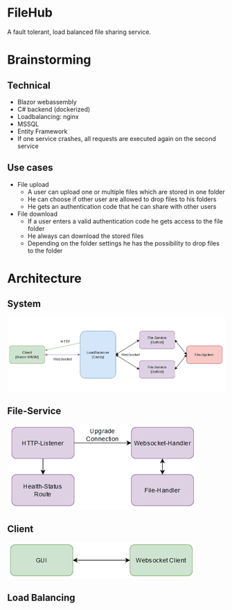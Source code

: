 # FileHub
A fault tolerant, load balanced file sharing service.

# Brainstorming
## Technical
* Blazor webassembly
* C# backend (dockerized)
* Loadbalancing: nginx
* MSSQL
* Entity Framework
* If one service crashes, all requests are executed again on the second service

## Use cases
* File upload
    * A user can upload one or multiple files which are stored in one folder
    * He can choose if other user are allowed to drop files to his folders
    * He gets an authentication code that he can share with other users
* File download
    * If a user enters a valid authentication code he gets access to the file folder
    * He always can download the stored files
    * Depending on the folder settings he has the possibility to drop files to the folder

# Architecture  
## System  
![system-arch.png](./system-arch.png)  

## File-Service  
![fileservice-arch.png](./fileservice-arch.png)  

## Client
![client-arch.png](./client-arch.png)

## Load Balancing  
